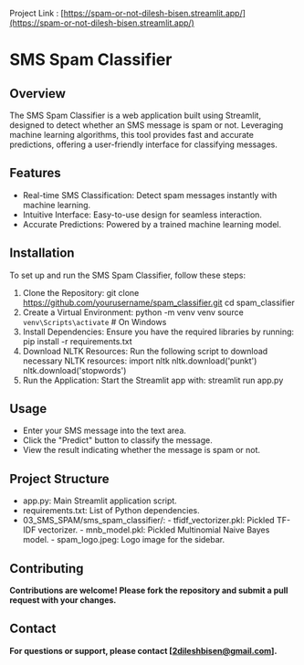 Project Link : [https://spam-or-not-dilesh-bisen.streamlit.app/](https://spam-or-not-dilesh-bisen.streamlit.app/)
# <b>SMS Spam Classifier</b>

## <b>Overview</b>
The SMS Spam Classifier is a web application built using Streamlit, designed to detect whether an SMS message is spam or not. Leveraging machine learning algorithms, this tool provides fast and accurate predictions, offering a user-friendly interface for classifying messages.

## <b>Features</b>
- Real-time SMS Classification: Detect spam messages instantly with machine learning.
- Intuitive Interface: Easy-to-use design for seamless interaction.
- Accurate Predictions: Powered by a trained machine learning model.

## <b>Installation</b>
To set up and run the SMS Spam Classifier, follow these steps:
1. Clone the Repository:
git clone https://github.com/yourusername/spam_classifier.git
cd spam_classifier
2. Create a Virtual Environment:
python -m venv venv
source `venv\Scripts\activate` # On Windows
3. Install Dependencies:
Ensure you have the required libraries by running: pip install -r requirements.txt
4. Download NLTK Resources:
Run the following script to download necessary NLTK resources:
import nltk
nltk.download('punkt')
nltk.download('stopwords')
5. Run the Application:
Start the Streamlit app with: streamlit run app.py

## <b>Usage</b>
- Enter your SMS message into the text area.
- Click the "Predict" button to classify the message.
- View the result indicating whether the message is spam or not.

## <b>Project Structure</b>
- app.py: Main Streamlit application script.
- requirements.txt: List of Python dependencies.
- 03_SMS_SPAM/sms_spam_classifier/:
      - tfidf_vectorizer.pkl: Pickled TF-IDF vectorizer.
      - mnb_model.pkl: Pickled Multinomial Naive Bayes model.
      - spam_logo.jpeg: Logo image for the sidebar.

## <b>Contributing<b>
Contributions are welcome! Please fork the repository and submit a pull request with your changes.

## <b>Contact</b>
For questions or support, please contact [2dileshbisen@gmail.com].
